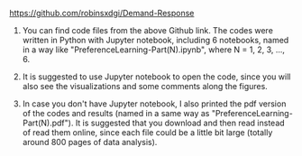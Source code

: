 https://github.com/robinsxdgi/Demand-Response

1) You can find code files from the above Github link. The codes were written in Python with Jupyter notebook, including 6 notebooks, named in a way like "PreferenceLearning-Part(N).ipynb", where N = 1, 2, 3, ..., 6.

2) It is suggested to use Jupyter notebook to open the code, since you will also see the visualizations and some comments along the figures.

3) In case you don't have Jupyter notebook, I also printed the pdf version of the codes and results (named in a same way as "PreferenceLearning-Part(N).pdf"). It is suggested that you download and then read instead of read them online, since each file could be a little bit large (totally around 800 pages of data analysis).
